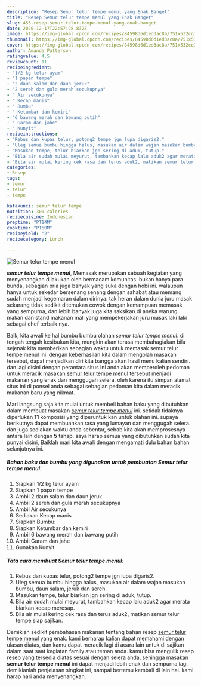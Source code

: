 ```yaml
---
description: "Resep Semur telur tempe menul yang Enak Banget"
title: "Resep Semur telur tempe menul yang Enak Banget"
slug: 453-resep-semur-telur-tempe-menul-yang-enak-banget
date: 2020-12-17T22:57:28.832Z
image: https://img-global.cpcdn.com/recipes/84598d6d1ed3ac8a/751x532cq70/semur-telur-tempe-menul-foto-resep-utama.jpg
thumbnail: https://img-global.cpcdn.com/recipes/84598d6d1ed3ac8a/751x532cq70/semur-telur-tempe-menul-foto-resep-utama.jpg
cover: https://img-global.cpcdn.com/recipes/84598d6d1ed3ac8a/751x532cq70/semur-telur-tempe-menul-foto-resep-utama.jpg
author: Amanda Patterson
ratingvalue: 4.5
reviewcount: 11
recipeingredient:
- "1/2 kg telur ayam"
- "1 papan tempe"
- "2 daun salam dan daun jeruk"
- "2 sereh dan gula merah secukupnya"
- " Air secukunya"
- " Kecap manis"
- " Bumbu"
- " Ketumbar dan kemiri"
- "6 bawang merah dan bawang putih"
- " Garam dan jahe"
- " Kunyit"
recipeinstructions:
- "Rebus dan kupas telur, potong2 tempe jgn lupa digaris2."
- "Uleg semua bumbu hingga halus, masukan air dalam wajan masukan bumbu, daun salam, jeruk dan sereh."
- "Masukan tempe, telur biarkan jgn sering di aduk, tutup."
- "Bila air sudah mulai meyurut, tambahkan kecap lalu aduk2 agar merata biarkan kecap meresap."
- "Bila air mulai kering cek rasa dan terus aduk2, matikan semur telur tempe siap sajikan."
categories:
- Resep
tags:
- semur
- telur
- tempe

katakunci: semur telur tempe 
nutrition: 300 calories
recipecuisine: Indonesian
preptime: "PT14M"
cooktime: "PT60M"
recipeyield: "2"
recipecategory: Lunch

---
```



![Semur telur tempe menul](https://img-global.cpcdn.com/recipes/84598d6d1ed3ac8a/751x532cq70/semur-telur-tempe-menul-foto-resep-utama.jpg)

<b><i>semur telur tempe menul</i></b>, Memasak merupakan sebuah kegiatan yang menyenangkan dilakukan oleh bermacam komunitas. bukan hanya para bunda, sebagian pria juga banyak yang suka dengan hobi ini. walaupun hanya untuk sekedar bersenang senang dengan sahabat atau memang sudah menjadi kegemaran dalam dirinya. tak heran dalam dunia juru masak sekarang tidak sedikit ditemukan cowok dengan kemampuan memasak yang sempurna, dan lebih banyak juga kita saksikan di aneka warung makan dan stand makanan mall yang mempekerjakan juru masak laki laki sebagai chef terbaik nya.



Baik, kita awali ke hal bumbu bumbu olahan <i>semur telur tempe menul</i>. di tengah tengah kesibukan kita, mungkin akan terasa membahagiakan bila sejenak kita memberikan sebagian waktu untuk memasak semur telur tempe menul ini. dengan keberhasilan kita dalam mengolah masakan tersebut, dapat menjadikan diri kita bangga akan hasil menu kalian sendiri. dan lagi disini dengan perantara situs ini anda akan memperoleh pedoman untuk meracik masakan <u>semur telur tempe menul</u> tersebut menjadi makanan yang enak dan menggugah selera, oleh karena itu simpan alamat situs ini di ponsel anda sebagai sebagian pedoman kita dalam meracik makanan baru yang nikmat.


Mari langsung saja kita mulai untuk membeli bahan baku yang dibutuhkan dalam membuat masakan <u><i>semur telur tempe menul</i></u> ini. setidak tidaknya diperlukan <b>11</b> komposisi yang diperuntuk kan untuk olahan ini. supaya berikutnya dapat membuahkan rasa yang lumayan dan menggugah selera. dan juga sediakan waktu anda sebentar, sebab kita akan memprosesnya antara lain dengan <b>5</b> tahap. saya harap semua yang dibutuhkan sudah kita punyai disini, Baiklah mari kita awali dengan mengamati dulu bahan bahan selanjutnya ini.

<!--inarticleads1-->

##### Bahan baku dan bumbu yang digunakan untuk pembuatan Semur telur tempe menul:

1. Siapkan 1/2 kg telur ayam
1. Siapkan 1 papan tempe
1. Ambil 2 daun salam dan daun jeruk
1. Ambil 2 sereh dan gula merah secukupnya
1. Ambil  Air secukunya
1. Sediakan  Kecap manis
1. Siapkan  Bumbu:
1. Siapkan  Ketumbar dan kemiri
1. Ambil 6 bawang merah dan bawang putih
1. Ambil  Garam dan jahe
1. Gunakan  Kunyit




<!--inarticleads2-->

##### Tata cara membuat Semur telur tempe menul:

1. Rebus dan kupas telur, potong2 tempe jgn lupa digaris2.
1. Uleg semua bumbu hingga halus, masukan air dalam wajan masukan bumbu, daun salam, jeruk dan sereh.
1. Masukan tempe, telur biarkan jgn sering di aduk, tutup.
1. Bila air sudah mulai meyurut, tambahkan kecap lalu aduk2 agar merata biarkan kecap meresap.
1. Bila air mulai kering cek rasa dan terus aduk2, matikan semur telur tempe siap sajikan.




Demikian sedikit pembahasan makanan tentang bahan resep <u>semur telur tempe menul</u> yang enak. kami berharap kalian dapat memahami dengan ulasan diatas, dan kamu dapat meracik lagi di acara lain untuk di sajikan dalam saat saat kegiatan family atau teman anda. kamu bisa mengulik resep resep yang tersedia diatas sesuai dengan selera anda, sehingga masakan <b>semur telur tempe menul</b> ini dapat menjadi lebih enak dan sempurna lagi. demikianlah penjelasan singkat ini, sampai bertemu kembali di lain hal. kami harap hari anda menyenangkan.
